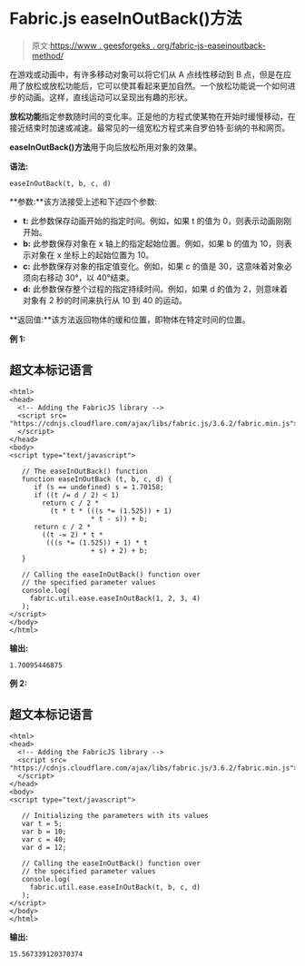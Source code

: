 # Fabric.js easeInOutBack()方法

> 原文:[https://www . geesforgeks . org/fabric-js-easeinoutback-method/](https://www.geeksforgeeks.org/fabric-js-easeinoutback-method/)

在游戏或动画中，有许多移动对象可以将它们从 A 点线性移动到 B 点，但是在应用了放松或放松功能后，它可以使其看起来更加自然。一个放松功能说一个如何进步的动画。这样，直线运动可以呈现出有趣的形状。

**放松功能**指定参数随时间的变化率。正是他的方程式使某物在开始时缓慢移动，在接近结束时加速或减速。最常见的一组宽松方程式来自罗伯特·彭纳的书和网页。

**easeInOutBack()方法**用于向后放松所用对象的效果。

**语法:**

```
easeInOutBack(t, b, c, d)
```

**参数:**该方法接受上述和下述四个参数:

*   **t:** 此参数保存动画开始的指定时间。例如，如果 t 的值为 0，则表示动画刚刚开始。
*   **b:** 此参数保存对象在 x 轴上的指定起始位置。例如，如果 b 的值为 10，则表示对象在 x 坐标上的起始位置为 10。
*   **c:** 此参数保存对象的指定值变化。例如，如果 c 的值是 30，这意味着对象必须向右移动 30°，以 40°结束。
*   **d:** 此参数保存整个过程的指定持续时间。例如，如果 d 的值为 2，则意味着对象有 2 秒的时间来执行从 10 到 40 的运动。

**返回值:**该方法返回物体的缓和位置，即物体在特定时间的位置。

**例 1:**

## 超文本标记语言

```
<html>
<head>
  <!-- Adding the FabricJS library -->
  <script src=
"https://cdnjs.cloudflare.com/ajax/libs/fabric.js/3.6.2/fabric.min.js">
  </script>
</head>
<body>
<script type="text/javascript">

   // The easeInOutBack() function
   function easeInOutBack (t, b, c, d) {
      if (s == undefined) s = 1.70158;
      if ((t /= d / 2) < 1) 
        return c / 2 * 
          (t * t * (((s *= (1.525)) + 1)
                    * t - s)) + b;
      return c / 2 * 
        ((t -= 2) * t * 
         (((s *= (1.525)) + 1) * t
                    + s) + 2) + b;
   }

   // Calling the easeInOutBack() function over
   // the specified parameter values
   console.log(
     fabric.util.ease.easeInOutBack(1, 2, 3, 4)
   ); 
</script>
</body>
</html>
```

**输出:**

```
1.70095446875
```

**例 2:**

## 超文本标记语言

```
<html>
<head>
  <!-- Adding the FabricJS library -->
  <script src=
"https://cdnjs.cloudflare.com/ajax/libs/fabric.js/3.6.2/fabric.min.js">
  </script>
</head>
<body>
<script type="text/javascript">

   // Initializing the parameters with its values
   var t = 5;
   var b = 10;
   var c = 40;
   var d = 12;

   // Calling the easeInOutBack() function over
   // the specified parameter values
   console.log(
     fabric.util.ease.easeInOutBack(t, b, c, d)
   ); 
</script>
</body>
</html>
```

**输出:**

```
15.567339120370374
```
